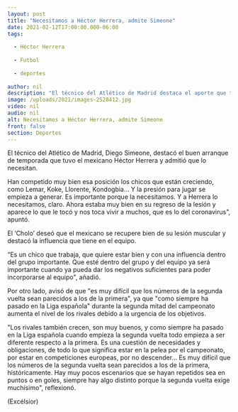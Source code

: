 ```yaml
---
layout: post
title: "Necesitamos a Héctor Herrera, admite Simeone"
date: 2021-02-12T17:00:00.000-06:00
tags:
  
  - Héctor Herrera
  
  - Futbol
  
  - deportes
  
author: nil
description: "El técnico del Atlético de Madrid destaca el aporte que tiene el mexicano en el equipo y desea que se recupere completamente"
image: /uploads/2021/images-2528412.jpg
video: nil
audio: nil
alt: Necesitamos a Héctor Herrera, admite Simeone
front: false
section: Deportes
---
```


El técnico del Atlético de Madrid, Diego Simeone, destacó el buen arranque de temporada que tuvo el mexicano Héctor Herrera y admitió que lo necesitan.

Han competido muy bien esa posición los chicos que están creciendo, como Lemar, Koke, Llorente, Kondogbia... Y la presión para jugar se empieza a generar. Es importante porque la necesitamos. Y a Herrera lo necesitamos, claro. Ahora estaba muy bien en su regreso de la lesión y aparece lo que le tocó y nos toca vivir a muchos, que es lo del coronavirus", apuntó.

El ‘Cholo’ deseó que el mexicano se recupere bien de su lesión muscular y destacó la influencia que tiene en el equipo.

“Es un chico que trabaja, que quiere estar bien y con una influencia dentro del grupo importante. Que esté dentro del grupo y del equipo ya será importante cuando ya pueda dar los negativos suficientes para poder incorporarse al equipo", añadió.

Por otro lado, avisó de que "es muy difícil que los números de la segunda vuelta sean parecidos a los de la primera", ya que "como siempre ha pasado en la Liga española" durante la segunda mitad del campeonato aumenta el nivel de los rivales debido a la urgencia de los objetivos.

"Los rivales también crecen, son muy buenos, y como siempre ha pasado en la Liga española cuando empieza la segunda vuelta todo empieza a ser diferente respecto a la primera. Es una cuestión de necesidades y obligaciones, de todo lo que significa estar en la pelea por el campeonato, por estar en competiciones europeas, por no descender... Es muy difícil que los números de la segunda vuelta sean parecidos a los de la primera, históricamente. Hay muy pocos escenarios que se hayan repetidos sea en puntos o en goles, siempre hay algo distinto porque la segunda vuelta exige muchísimo", reflexionó.

(Excélsior)